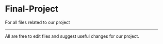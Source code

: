 # Final-Project
For all files related to our project

------------------------------------

All are free to edit files and
suggest useful changes for our 
project.
 
